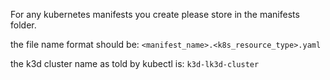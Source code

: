 For any kubernetes manifests you create please store in the manifests folder.

the file name format should be:
`<manifest_name>.<k8s_resource_type>.yaml`

the k3d cluster name as told by kubectl is:
`k3d-lk3d-cluster`
